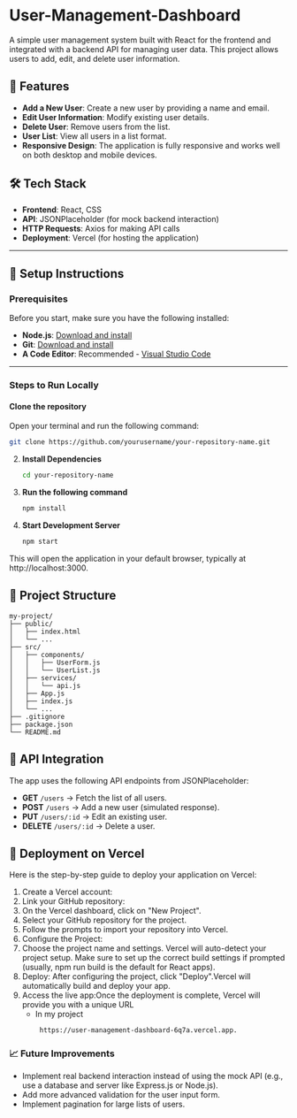 # User-Management-Dashboard

A simple user management system built with React for the frontend and integrated with a backend API for managing user data. This project allows users to add, edit, and delete user information.

## 🚀 Features

- **Add a New User**: Create a new user by providing a name and email.
- **Edit User Information**: Modify existing user details.
- **Delete User**: Remove users from the list.
- **User List**: View all users in a list format.
- **Responsive Design**: The application is fully responsive and works well on both desktop and mobile devices.

## 🛠 Tech Stack

- **Frontend**: React, CSS
- **API**: JSONPlaceholder (for mock backend interaction)
- **HTTP Requests**: Axios for making API calls
- **Deployment**: Vercel (for hosting the application)

---

## 📌 Setup Instructions

### **Prerequisites**
Before you start, make sure you have the following installed:

- **Node.js**: [Download and install](https://nodejs.org/)
- **Git**: [Download and install](https://git-scm.com/)
- **A Code Editor**: Recommended - [Visual Studio Code](https://code.visualstudio.com/)

---

### **Steps to Run Locally**

#### **Clone the repository**
Open your terminal and run the following command:

```bash
git clone https://github.com/yourusername/your-repository-name.git
```
2. **Install Dependencies**
   ```bash
   cd your-repository-name
   ```
3. **Run the following command**
   ```bash
   npm install
   ```
4. **Start Development Server**
   ```bash
   npm start
   ```
This will open the application in your default browser, typically at http://localhost:3000.

## 📂 Project Structure

```
my-project/
├── public/
│   ├── index.html
│   └── ...
├── src/
│   ├── components/
│   │   ├── UserForm.js
│   │   └── UserList.js
│   ├── services/
│   │   └── api.js
│   ├── App.js
│   ├── index.js
│   └── ...
├── .gitignore
├── package.json
└── README.md
```

## 🔗 API Integration  
The app uses the following API endpoints from JSONPlaceholder:  

- **GET** `/users` → Fetch the list of all users.  
- **POST** `/users` → Add a new user (simulated response).  
- **PUT** `/users/:id` → Edit an existing user.  
- **DELETE** `/users/:id` → Delete a user.  


## 🚀 Deployment on Vercel
Here is the step-by-step guide to deploy your application on Vercel:

1. Create a Vercel account:
2. Link your GitHub repository:
3. On the Vercel dashboard, click on "New Project".
4. Select your GitHub repository for the project.
5. Follow the prompts to import your repository into Vercel.
6. Configure the Project:
7. Choose the project name and settings. Vercel will auto-detect your project setup.
Make sure to set up the correct build settings if prompted (usually, npm run build is the default for React apps).
8. Deploy: After configuring the project, click "Deploy".Vercel will automatically build and deploy your app.
9. Access the live app:Once the deployment is complete, Vercel will provide you with a unique URL
    - In my project
      ```bash
       https://user-management-dashboard-6q7a.vercel.app.

### 📈 Future Improvements
- Implement real backend interaction instead of using the mock API (e.g., use a database and server like Express.js or Node.js).
- Add more advanced validation for the user input form.
- Implement pagination for large lists of users.
